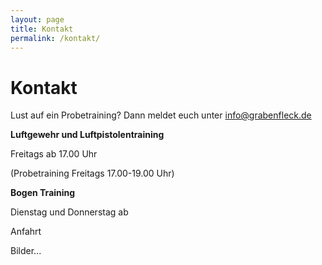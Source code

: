 ```yaml
---
layout: page
title: Kontakt
permalink: /kontakt/
---
```

# Kontakt

Lust auf ein Probetraining? Dann meldet euch unter info@grabenfleck.de 

**Luftgewehr und Luftpistolentraining** 

Freitags ab 17.00 Uhr 

(Probetraining Freitags 17.00-19.00 Uhr) 

**Bogen Training**

Dienstag und Donnerstag ab 

Anfahrt 

Bilder...